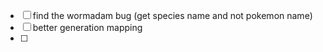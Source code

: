 - [ ] find the wormadam bug (get species name and not pokemon name)
- [ ] better generation mapping
- [ ] 
